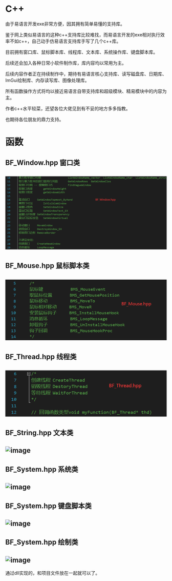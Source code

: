 # C++

由于易语言开发exe非常方便，因其拥有简单易懂的支持库。 

鉴于网上类似易语言的这种c++支持库比较难找，而易语言开发的exe相对执行效率不如c++，自己动手仿易语言支持库手写了几个c++库。 

目前拥有窗口库、鼠标脚本库、线程库、文本库、系统操作库、键盘脚本库。

后续还会加入各种日常小软件制作库，库内容均以常用为主。

后续内容作者正在持续制作中，期待有易语言核心支持库、读写磁盘库、日期库、ImGui绘制库、内存读写库、图像处理库。

所有函数操作方式将均以接近易语言自带支持库和超级模块、精易模块中的内容为主。

作者c++水平较菜，还望各位大佬见到有不妥的地方多多指教。

也期待各位朋友的鼎力支持。



# 函数

## BF_Window.hpp    窗口类

## ![image](https://github.com/YiCiqing/C-/blob/main/pic/BF_Window.png)

## BF_Mouse.hpp     鼠标脚本类

## ![image](https://github.com/YiCiqing/C-/blob/main/pic/BF_Mouse.png)

## BF_Thread.hpp    线程类

## ![image](https://github.com/YiCiqing/C-/blob/main/pic/BF_Thread.png)

## BF_String.hpp    文本类

## ![image](https://github.com/YiCiqing/c-desktop-program-common-library/blob/main/pic/BF_String.png)

## BF_System.hpp    系统类

## ![image](https://github.com/YiCiqing/c-desktop-program-common-library/blob/main/pic/BF_System.png)

## BF_System.hpp    键盘脚本类

## ![image](https://github.com/YiCiqing/c-desktop-program-common-library/blob/main/pic/BF_Keyboard.png)


## BF_System.hpp    绘制类

## ![image](https://github.com/YiCiqing/c-desktop-program-common-library/blob/main/pic/ImGui.png)
通过dll实现的，和项目文件放在一起就可以了。
